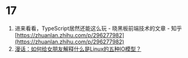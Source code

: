 # 17

1. 进来看看，TypeScript居然还能这么玩 - 晓黑板前端技术的文章 - 知乎 [https://zhuanlan.zhihu.com/p/296277982](https://zhuanlan.zhihu.com/p/296277982)
2. [漫话：如何给女朋友解释什么是Linux的五种IO模型？](https://juejin.cn/post/6844903687626686472)

